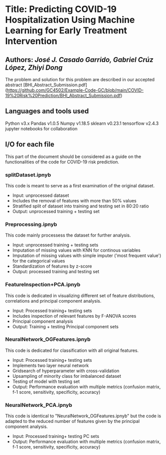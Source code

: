 # Title: Predicting COVID-19 Hospitalization Using Machine Learning for Early Treatment Intervention
## Authors: *José J. Casado Garrido, Gabriel Crúz López, Zhiyi Dong*

The problem and solution for this problem are described in our accepted abstract [BHI_Abstract_Submission.pdf] (https://github.com/GC4502/Example-Code-GC/blob/main/COVID-19%20Risk%20Prediction/BHI_Abstract_Submission.pdf)

## Languages and tools used
Python v3.x
Pandas v1.0.5
Numpy v1.18.5
sklearn v0.23.1
tensorflow v2.4.3
jupyter notebooks for collaboration

## I/O for each file
This part of the document should be considered as a guide on the functionalities of the code for COVID-19 risk prediction.

### splitDataset.ipnyb
This code is meant to serve as a first examination of the original dataset.
 
- Input: unprocessed dataset
- Includes the removal of features with more than 50% values
- Stratified split of dataset into training and testing set in 80:20 ratio
- Output: unprocessed training + testing set

### Preprocessing.ipnyb
This code mainly processess the dataset for further analysis.

- Input: unprocessed training + testing sets
- Imputation of missing values with KNN for continous variables
- Imputation of missing values with simple imputer ('most frequent value') for the categorical values
- Standardization of features by z-score
- Output: processed training and testing set

### FeatureInspection+PCA.ipnyb
This code is dedicated in visualizing different set of feature distributions, correlations and principal component analysis.

- Input: Processed training+ testing sets
- Includes inspection of relevant features by F-ANOVA scores
- Principal component analysis
- Output: Training + testing Principal component sets

### NeuralNetwork_OGFeatures.ipnyb
This code is dedicated for classification with all original features.

- Input: Processed training+ testing sets
- Implements two layer neural network
- Gridsearch of hyperparameter with cross-validation
- Upsampling of minority class for imbalanced dataset
- Testing of model with testing set
- Output: Performance evaluation with multiple metrics (confusion matrix, f-1 score, sensitivity, specificity, accuracy)

### NeuralNetwork_PCA.ipnyb
This code is identical to "NeuralNetwork_OGFeatures.ipnyb" but the code is adapted to the reduced number of features 
given by the principal component analysis.

- Input: Processed training+ testing PC sets
- Output: Performance evaluation with multiple metrics (confusion matrix, f-1 score, sensitivity, specificity, accuracy)

